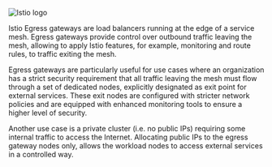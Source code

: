
![Istio logo](https://raw.githubusercontent.com/lorenzo85/scenarios-ica/main/istio-logo.svg)


Istio Egress gateways are load balancers running at the edge of a service mesh. 
Egress gateways provide control over outbound traffic leaving the mesh, allowing to apply 
Istio features, for example, monitoring and route rules, to traffic exiting the mesh.

Egress gateways are particularly useful for use cases where an organization has a strict security requirement 
that all traffic leaving the mesh must flow through a set of dedicated nodes, explicitly designated as exit point
for external services. These exit nodes are configured with stricter network policies and are equipped with 
enhanced monitoring tools to ensure a higher level of security.

Another use case is a private cluster (i.e. no public IPs) requiring some internal traffic to access the Internet. 
Allocating public IPs to the egress gateway nodes only, allows the workload nodes to access external services 
in a controlled way.